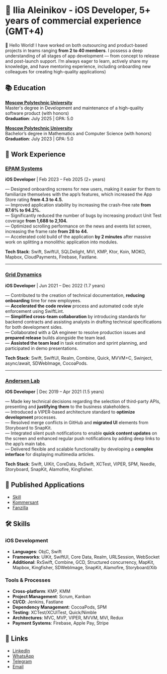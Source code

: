 #  Ilia Aleinikov - iOS Developer, 5+ years of commercial experience (GMT+4)

👋 Hello World! I have worked on both outsourcing and product-based projects in teams ranging **from 2 to 40 members**. I possess a deep understanding of all stages of app development — from concept to release and post-launch support. I’m always eager to learn, actively share my knowledge, and have mentoring experience, including onboarding new colleagues for creating high-quality applications)

## 📚 Education

**[Moscow Polytechnic University](https://mospolytech.ru/en/)**  
Master's degree in Development and maintenance of a high-quality software product (with honors)  
**Graduation**: July 2025 | GPA: 5.0  

**[Moscow Polytechnic University](https://mospolytech.ru/en/)**    
Bachelor’s degree in Mathematics and Computer Science  (with honors)  
**Graduation**: July 2023 | GPA: 5.0  

## 💼 Work Experience

### [EPAM Systems](https://www.epam.com/)  
**iOS Developer** | Feb 2023 – Feb 2025 (2+ years)  

— Designed onboarding screens for new users, making it easier for them to familiarize themselves with the app’s features, which increased the App Store rating **from 4.3 to 4.5.**  
— Improved application stability by increasing the crash-free rate **from 87.6% to 94.2%.**  
— Significantly reduced the number of bugs by increasing product Unit Test coverage **from 1,688 to 2,104.**  
— Optimized scrolling performance on the news and events list screen, increasing the frame rate **from 28 to 44.**  
— Accelerated cold build of the application **by 2 minutes** after massive work on splitting a monolithic application into modules.  

**Tech Stack**: Swift, SwiftUI, SQLDelight, MVI, KMP, Ktor, Koin, MOKO, Mapbox, CloudPayments, Firebase, Fastlane.

---

### [Grid Dynamics](https://www.griddynamics.com/)  
**iOS Developer** | Jun 2021 – Dec 2022 (1.7 years)  

— Contributed to the creation of technical documentation, **reducing onboarding** time for new employees.  
— **Accelerated the code review** process and automated code style enforcement using SwiftLint.  
— **Simplified cross-team collaboration** by introducing standards for backend contracts and assisting analysts in drafting technical specifications for both development sides.  
— Collaborated with a QA engineer to resolve production issues and **prepared release** builds alongside the team lead.  
— **Assisted the team lead** in task estimation and sprint planning, and participated in demo presentations.  

**Tech Stack**: Swift, SwiftUI, Realm, Combine, Quick, MVVM+C, Swinject, async/await, SDWebImage, CocoaPods.

---

### [Andersen Lab](https://andersenlab.com/)  
**iOS Developer** | Dec 2019 – Apr 2021 (1.5 years)  

— Made key technical decisions regarding the selection of third-party APIs, presenting and **justifying them** to the business stakeholders.  
— Introduced a VIPER-based architecture standard to **optimize development** processes.  
— Resolved merge conflicts in GitHub and **migrated UI** elements from Storyboard to SnapKit.  
— Integrated silent push notifications to enable **quick content updates** on the screen and enhanced regular push notifications by adding deep links to the app’s main tabs.  
— Delivered flexible and scalable functionality by developing a **complex interface** for displaying multimedia articles.  

**Tech Stack**: Swift, UIKit, CoreData, RxSwift, XCTest, VIPER, SPM, Needle, Storyboard, SnapKit, Alamofire, Kingfisher.

## 📱 Published Applications

- [Skill](https://apps.apple.com/us/app/skill-ski-mtb-tracker/id1329688004)
- [Kommersant](https://www.rustore.ru/catalog/app/com.nsadv.kommersant)
- [Fanzilla](https://fanzilla.app/)

## 🛠️ Skills

### iOS Development
- **Languages**: ObjC, Swift
- **Frameworks**: UIKit, SwiftUI, Core Data, Realm, URLSession, WebSocket
- **Additional**: RxSwift, Combine, GCD, Structured concurrency, MapKit, Mapbox, Kingfisher, SDWebImage, SnapKit, Alamofire, Storyboard/Xib
  
### Tools & Processes
- **Cross-platform**: KMP, KMM
- **Project Management**: Scrum, Kanban
- **CI/CD**: Jenkins, Fastlane
- **Dependency Management**: CocoaPods, SPM
- **Testing**: XCTest/XCUITest, Quick/Nimble
- **Architectures**: MVC, MVP, VIPER, MVVM, MVI, Redux
- **Payment Systems**: Firebase, Apple Pay, Stripe

## 🔗 Links

- [LinkedIn](https://www.linkedin.com/in/ilia-aleinikov-solos)
- [WhatsApp](https://wa.me/37493456012)
- [Telegram](https://t.me/ilia_aleinikov_solos)
- [Email](mailto:alejnikov.ilya@gmail.com)
